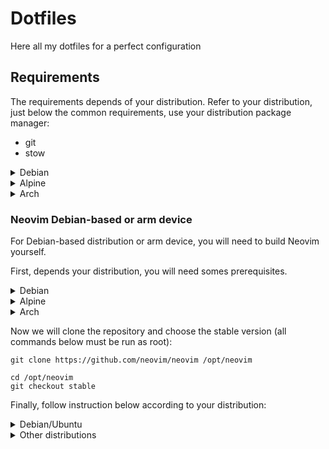 # Dotfiles

Here all my dotfiles for a perfect configuration

## Requirements

The requirements depends of your distribution. Refer to your distribution, just below the common requirements, use your distribution package manager:

- git
- stow

<details>
<summary>Debian</summary>

### Debian

- zsh
- fd-find
- bat
- neovim (see below for instruction)
- sudo, must be in the group
- eza

One-line install:
```shell
sudo bash -c 'apt install git stow zsh fd-find bat eza'

```

#### Neovim instruction

On Debian-based image, neovim is too old to work with NvChad. We will need to compile it yourself.
To that, report to the instruction below for arm-based device.
</details>

<details>
<summary>Alpine</summary>

### Alpine

- zsh
- fd
- bat
- neovim (see below if you are on an arm device)
- sudo, must be in the group 'wheel'
- eza

One-line install:
```shell
sudo sh -c 'apk add git stow zsh fd bat eza neovim'
```
</details>

<details>
<summary>Arch</summary>

### Arch

- zsh
- fd-find
- fzf
- bat
- neovim (see below if you are on an arm device)
- sudo, must be in the group 'wheel'
- eza

```shell
sudo bash -c 'pacman -S git stow zsh fd fzf bat eza neovim'
```
</details>

### Neovim Debian-based or arm device

For Debian-based distribution or arm device, you will need to build Neovim yourself.

First, depends your distribution, you will need somes prerequisites.

<details>
<summary>Debian</summary>

#### Debian


```shell
sudo apt install ninja-build gettext cmake unzip curl build-essential gcc libc6
```
</details>

<details>
<summary>Alpine</summary>

#### Alpine


```shell
apk add build-base cmake coreutils curl unzip gettext-tiny-dev musl-dev
```
</details>

<details>
<summary>Arch</summary>

#### Arch


```shell
pacman -S base-devel cmake unzip ninja curl
```
</details>

Now we will clone the repository and choose the stable version (all commands below must be run as root):

```shell
git clone https://github.com/neovim/neovim /opt/neovim

cd /opt/neovim
git checkout stable
```

Finally, follow instruction below according to your distribution:

<details>
<summary>Debian/Ubuntu</summary>

#### Debian/Ubuntu


```shell
make CMAKE_BUILD_TYPE=Release
cd build
cpack -G DEB
dpkg -i nvim-linux64.deb
```

`nvim` will be available in `/usr/bin`
</details>

<details>
<summary>Other distributions</summary>

#### Other distributions


```shell
make CMAKE_BUILD_TYPE=Release CMAKE_INSTALL_PREFIX=/usr/local install
```

`nvim` will be available in `/usr/local`
</details>

